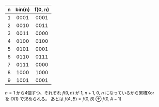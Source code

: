 | n | bin(n) |f(0, n) |
| :--: | :--: | :--: |
| 1 | 0001 | 0001 |
| 2 | 0010 | 0011 |
| 3 | 0011 | 0000 |
| 4 | 0100 | 0100 |
| 5 | 0101 | 0001 |
| 6 | 0110 | 0111 |
| 7 | 0111 | 0000 |
| 8 | 1000 | 1000 |
| 9 | 1001 | 0001 |

$n = 1$ から4個ずつ、それぞれ $f(0, n)$ が $1,\ n + 1,\ 0,\ n$ になっているから累積Xorを $O(1)$ で求められる。
あとは $f(A,B) = f(0, B) \oplus f(0, A - 1)$